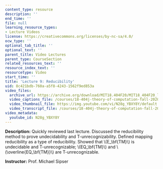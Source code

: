 ```yaml
---
content_type: resource
description: ''
end_time: ''
file: null
learning_resource_types:
- Lecture Videos
license: https://creativecommons.org/licenses/by-nc-sa/4.0/
ocw_type: ''
optional_tab_title: ''
optional_text: ''
parent_title: Video Lectures
parent_type: CourseSection
related_resources_text: ''
resource_index_text: ''
resourcetype: Video
start_time: ''
title: 'Lecture 9: Reducibility'
uid: 8c421bdb-760a-a5f8-4243-1562f9ed853a
video_files:
  archive_url: https://archive.org/download/MIT18.404F20/MIT18_404F20_lec09_300k.mp4
  video_captions_file: /courses/18-404j-theory-of-computation-fall-2020/d052e613659e5ae5a89df4faf5ecf3a2_N28g_YBXY8Y.vtt
  video_thumbnail_file: https://img.youtube.com/vi/N28g_YBXY8Y/default.jpg
  video_transcript_file: /courses/18-404j-theory-of-computation-fall-2020/87629dbae63a97eb64319b5a9f75db86_N28g_YBXY8Y.pdf
video_metadata:
  youtube_id: N28g_YBXY8Y
---
```


**Description:** Quickly reviewed last lecture. Discussed the reducibility method to prove undecidability and T-unrecognizability. Defined mapping reducibility as a type of reducibility. Showed that \\(E\_\\bf{TM}\\) is undecidable and T-unrecognizable; \\(EQ\_\\bf{TM}\\) and \\(\\overline{EQ\_\\bf{TM}}\\) are T-unrecognizable.

**Instructor:** Prof. Michael Sipser


